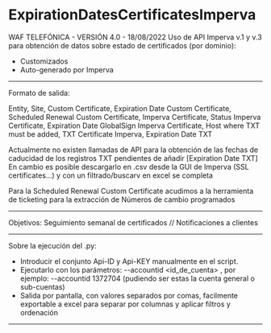# ExpirationDatesCertificatesImperva

WAF TELEFÓNICA - VERSIÓN 4.0 - 18/08/2022
Uso de API Imperva v.1 y v.3 para obtención de datos sobre estado de certificados (por dominio):
- Customizados
- Auto-generado por Imperva
----------------------------------------------------------------------------------

Formato de salida:

Entity, Site, Custom Certificate, Expiration Date Custom Certificate, Scheduled Renewal Custom Certificate, Imperva Certificate, Status Imperva Certificate, Expiration Date GlobalSign Imperva Certificate, Host where TXT must be added, TXT Certificate Imperva, Expiration Date TXT

Actualmente no existen llamadas de API para la obtención de las fechas de caducidad de los registros TXT pendientes de añadir [Expiration Date TXT]
  En cambio es posible descargarlo en .csv desde la GUI de Imperva (SSL certificates...) y con un filtrado/buscarv en excel se completa

Para la Scheduled Renewal Custom Certificate acudimos a la herramienta de ticketing para la extracción de Números de cambio programados

-----------------------------------------------------------------------------------

 Objetivos: Seguimiento semanal de certificados // Notificaciones a clientes
 
 ----------------------------------------------------------------------------------
 
 Sobre la ejecución del .py:
 - Introducir el conjunto Api-ID y Api-KEY manualmente en el script.
 - Ejecutarlo con los parámetros: --accountid <id_de_cuenta> , por ejemplo: --accountid 1372704 (pudiendo ser estas la cuenta general o sub-cuentas)
 - Salida por pantalla, con valores separados por comas, facilmente exportable a excel para separar por columnas y aplicar filtros y ordenación
  
 ----------------------------------------------------------------------------------
  

